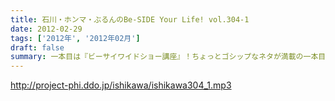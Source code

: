 ```yaml
---
title: 石川・ホンマ・ぶるんのBe-SIDE Your Life! vol.304-1
date: 2012-02-29
tags: ['2012年', '2012年02月']
draft: false
summary: 一本目は『ビーサイワイドショー講座』！ちょっとゴシップなネタが満載の一本目ですよん。ＮＡＭＡＥ
---
```


http://project-phi.ddo.jp/ishikawa/ishikawa304_1.mp3
